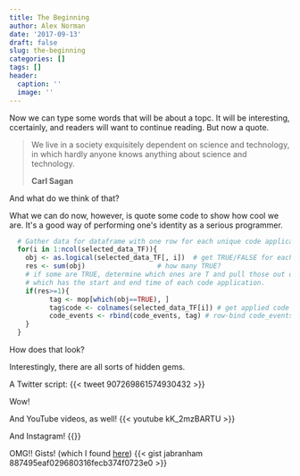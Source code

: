 ```yaml
---
title: The Beginning
author: Alex Norman
date: '2017-09-13'
draft: false
slug: the-beginning
categories: []
tags: []
header:
  caption: ''
  image: ''
---
```


Now we can type some words that will be about a topc. It will be interesting, ccertainly, and readers will want to continue reading. But now a quote.

>We live in a society exquisitely dependent on science and technology, in which hardly anyone knows anything about science and technology. 
>
>**Carl Sagan**

And what do we think of that?

What we can do now, however, is quote some code to show how cool we are. It's a good way of performing one's identity as a serious programmer.

```r
  # Gather data for dataframe with one row for each unique code application
  for(i in 1:ncol(selected_data_TF)){
    obj <- as.logical(selected_data_TF[, i])  # get TRUE/FALSE for each column
    res <- sum(obj)                  # how many TRUE?
    # if some are TRUE, determine which ones are T and pull those out of 'mop' 
    # which has the start and end time of each code application.
    if(res>=1){                     
          tag <- mop[which(obj==TRUE), ]   
          tag$code <- colnames(selected_data_TF[i]) # get applied code name 
          code_events <- rbind(code_events, tag) # row-bind code_events and tags
    } 
  }
```
How does that look?

Interestingly, there are all sorts of hidden gems.

A Twitter script:
{{< tweet 907269861574930432 >}}

Wow!

And YouTube videos, as well!
{{< youtube kK_2mzBARTU >}}

And Instagram!
{{<instagram BZBCJ2hFwuq>}}

OMG!! Gists! (which I found [here](https://jabranham.com/blog/2016/12/analyzing-a-bib-file/))
{{< gist jabranham 887495eaf029680316fecb374f0723e0 >}}